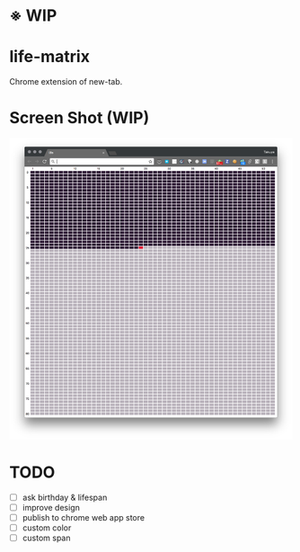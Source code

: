 # ※ WIP



# life-matrix
Chrome extension of new-tab.

# Screen Shot (WIP)
<img src="https://raw.githubusercontent.com/entotsu/life-matrix/master/wip_screenshot.png">


# TODO
- [ ] ask birthday & lifespan
- [ ] improve design
- [ ] publish to chrome web app store
- [ ] custom color
- [ ] custom span
